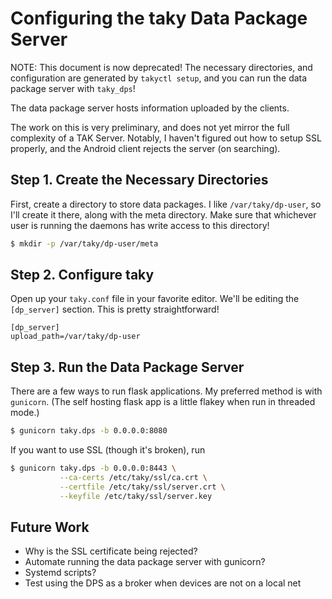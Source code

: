 # Configuring the taky Data Package Server

NOTE: This document is now deprecated! The necessary directories, and
configuration are generated by `takyctl setup`, and you can run the data
package server with `taky_dps`!

The data package server hosts information uploaded by the clients.

The work on this is very preliminary, and does not yet mirror the full
complexity of a TAK Server. Notably, I haven't figured out how to setup SSL
properly, and the Android client rejects the server (on searching).

## Step 1. Create the Necessary Directories

First, create a directory to store data packages. I like `/var/taky/dp-user`,
so I'll create it there, along with the meta directory. Make sure that
whichever user is running the daemons has write access to this directory!

```bash
$ mkdir -p /var/taky/dp-user/meta
```

## Step 2. Configure taky

Open up your `taky.conf` file in your favorite editor. We'll be editing the
`[dp_server]` section. This is pretty straightforward!

```
[dp_server]
upload_path=/var/taky/dp-user
```

## Step 3. Run the Data Package Server

There are a few ways to run flask applications. My preferred method is with
`gunicorn`. (The self hosting flask app is a little flakey when run in
threaded mode.)

```bash
$ gunicorn taky.dps -b 0.0.0.0:8080
```

If you want to use SSL (though it's broken), run

```bash
$ gunicorn taky.dps -b 0.0.0.0:8443 \
           --ca-certs /etc/taky/ssl/ca.crt \
           --certfile /etc/taky/ssl/server.crt \
           --keyfile /etc/taky/ssl/server.key
```

## Future Work

 * Why is the SSL certificate being rejected?
 * Automate running the data package server with gunicorn?
 * Systemd scripts?
 * Test using the DPS as a broker when devices are not on a local net

